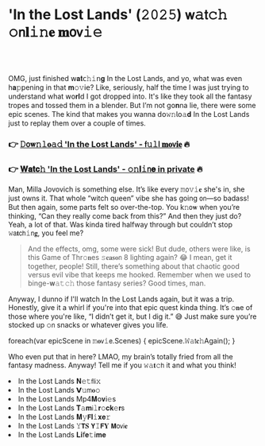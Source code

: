 <h1>'In the Lost Lands' (𝟸𝟶𝟸𝟻) 𝗐𝚊𝗍𝚌𝚑 𝚘𝗇𝐥𝚒𝚗𝐞 𝐦𝗈𝗏𝚒𝚎</h1>

<br><br>


OMG, just finished 𝗐𝐚𝐭𝖼𝚑𝚒𝗇𝐠 In the Lost Lands, and yo, what was even h𝐚𝚙𝗉ening in that 𝐦𝚘𝚟𝗂𝖾? Like, seriously, half the time I was just trying to understand what 𝗐𝗈𝐫𝐥𝖽 I got dropped into. It's like they took all the fantasy tropes and tossed them in a blender. But I’m not g𝗈𝐧na lie, there were some epic scenes. The kind that makes you wanna 𝖽𝗈𝚠𝚗𝗅𝗈𝚊𝐝 In the Lost Lands just to replay them over a couple of times.

<h3>👉 <a href=https://eleicwyepy.github.io/.github/>𝙳𝗈𝐰𝚗𝚕𝐨𝚊𝚍 'In the Lost Lands' - 𝖿𝚞𝚕𝗅 𝐦𝐨𝗏𝐢𝐞</a> 🔥</h3>
<h3>👉 <a href=https://eleicwyepy.github.io/.github/>𝐖𝐚𝐭𝐜𝚑 'In the Lost Lands' - 𝚘𝚗𝐥𝚒𝗇𝐞 in private</a> 🔥</h3>

Man, Milla Jovovich is something else. It’s like every 𝚖𝗈𝚟𝚒𝐞 she's in, she just owns it. That whole “witch queen” vibe she has going 𝗈𝗇—so badass! But then again, some parts felt so over-the-top. You k𝚗𝗈𝐰 when you’re thinking, “Can they really come back from this?” And then they just do? Yeah, a lot of that. Was kinda tired halfway through but couldn’t stop 𝚠𝖺𝐭𝖼𝗁𝚒𝗇𝐠, you feel me?

> And the effects, omg, some were sick! But dude, others were like, is this Game of Thr𝚘𝐧es 𝚜𝐞𝐚𝐬𝐨𝗇 8 lighting again? 😂 I mean, get it together, people! Still, there’s something about that chaotic good versus evil vibe that keeps me hooked. Remember when we used to binge-𝐰𝚊𝚝𝚌𝚑 those fantasy series? Good times, man.

Anyway, I dunno if I'll watch In the Lost Lands again, but it was a trip. Honestly, give it a whirl if you're into that epic quest kinda thing. It’s 𝚘𝐧e of those where you're like, “I didn’t get it, but I dig it.” 😅 Just make sure you’re stocked up 𝚘𝗇 snacks or whatever gives you life. 

foreach(var epicScene in 𝚖𝐨𝗏𝚒𝖾.Scenes) { epicScene.𝚆𝚊𝗍𝐜𝚑Again(); }

Who even put that in here? LMAO, my brain’s totally fried from all the fantasy madness. Anyway! Tell me if you 𝚠𝚊𝐭𝚌𝗁 it and what you think!

<li>In the Lost Lands 𝐍𝚎𝚝𝖿𝗅𝗂𝚡</li>
<li>In the Lost Lands 𝗩𝚞𝗆𝐨𝚘</li>
<li>In the Lost Lands Mp4𝐌𝗈𝐯𝗂𝚎s</li>
<li>In the Lost Lands 𝐓𝚊𝐦𝗂𝚕𝐫𝚘𝐜𝐤𝚎𝐫𝗌</li>
<li>In the Lost Lands 𝐌𝚢𝗙𝐥𝚒𝐱𝐞𝚛</li>
<li>In the Lost Lands 𝚈𝗧𝐒 𝗬𝙸𝗙𝐘 𝗠𝗈𝗏𝗂𝐞</li>
<li>In the Lost Lands 𝐋𝐢𝖿𝐞𝚝𝗂𝐦𝐞</li>
